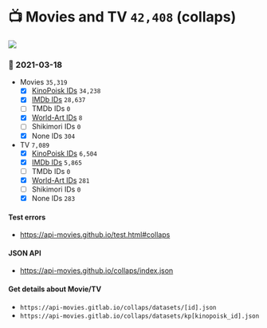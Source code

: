 # :tv: Movies and TV `42,408` (collaps)

<a href="https://API-Movies.github.io"><img src="https://API-Movies.github.io/banner.png?cache"></a>

### :date: 2021-03-18
- Movies `35,319`
  - [x] <a href="https://API-Movies.github.io/collaps/movie_kinopoisk_ids.json">KinoPoisk IDs</a> `34,238`
  - [x] <a href="https://API-Movies.github.io/collaps/movie_imdb_ids.json">IMDb IDs</a> `28,637`
  - [ ] TMDb IDs `0`
  - [x] <a href="https://API-Movies.github.io/collaps/movie_world_art_ids.json">World-Art IDs</a> `8`
  - [ ] Shikimori IDs `0`
  - [x] None IDs `304`
- TV `7,089`
  - [x] <a href="https://API-Movies.github.io/collaps/tv_kinopoisk_ids.json">KinoPoisk IDs</a> `6,504`
  - [x] <a href="https://API-Movies.github.io/collaps/tv_imdb_ids.json">IMDb IDs</a> `5,865`
  - [ ] TMDb IDs `0`
  - [x] <a href="https://API-Movies.github.io/collaps/tv_world_art_ids.json">World-Art IDs</a> `281`
  - [ ] Shikimori IDs `0`
  - [x] None IDs `283`
#### Test errors
- <a href='https://api-movies.github.io/test.html#collaps'>https://api-movies.github.io/test.html#collaps</a>
#### JSON API
- <a href='https://api-movies.github.io/collaps/index.json'>https://api-movies.github.io/collaps/index.json</a>
#### Get details about Movie/TV
- `https://api-movies.gitlab.io/collaps/datasets/[id].json`
- `https://api-movies.gitlab.io/collaps/datasets/kp[kinopoisk_id].json`

